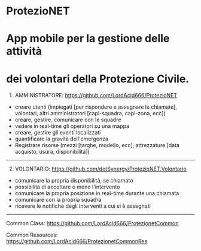 # ProtezioNET

# App mobile per la gestione delle attività
# dei volontari della Protezione Civile.


1) AMMINISTRATORE: https://github.com/LordAcid666/ProtezioNET

- creare utenti (impiegati [per rispondere e assegnare le chiamate], volontari, altri amministratori [capi-squadra, capi-zona, ecc])
- creare, gestire, comunicare con le squadre
- vedere in real-time gli operatori su una mappa
- creare, gestire gli eventi localizzati
- quantificare la gravità dell'emergenza
- Registrare risorse (mezzi [targhe, modello, ecc], attrezzature [data acquisto, usura, disponibilità])

----------------------------------------------

2) VOLONTARIO: https://github.com/dotSynergy/ProtezioNET.Volontario

- comunicare la propria disponibilità, se chiamato
- possibilità di accettare o meno l'intervento
- comunicare la propria posizione in real-time durante una chiamata
- comunicare con la propria squadra
- ricevere le notifiche degli interventi a cui si è assegnati

----------------------------------------------

Common Class: https://github.com/LordAcid666/ProtezionetCommon

Common Resources: https://github.com/LordAcid666/ProtezionetCommonRes
